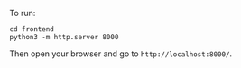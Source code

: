 To run:
```
cd frontend
python3 -m http.server 8000
```
Then open your browser and go to `http://localhost:8000/`.
